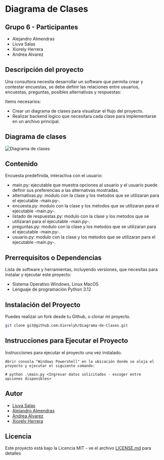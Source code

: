 # Diagrama de Clases

## Grupo 6 - Participantes

- Alejandro Almendras
- Liuva Salas
- Xiorely Herrera
- Andrea Alvarez

## Descripción del proyecto

Una consultora necesita desarrollar un software que permita crear y contestar encuestas, se debe definir las relaciones entre usuarios, encuestas, preguntas, posibles alternativas y respuestas:

Items necesarios:

- Crear un diagrama de clases para visualizar el flujo del proyecto.
- Realizar backend logico que necesitara cada clase para implementarse en un archivo principal.

## Diagrama de clases
![Diagrama de clases](/DiagramaClases.jpg)
## Contenido

Encuesta predefinida, interactiva con el usuario:

- main.py: ejecutable que muestra opciones al usuario y el usuario puede definir sus preferencias a las alternativas mostradas.
- alternativas.py: modulo con la clase y los metodos que se utilizaran para el ejecutable -main.py-.
- encuesta.py: modulo con la clase y los metodos que se utilizaran para el ejecutable -main.py-.
- listado de respuestas.py: modulo con la clase y los metodos que se utilizaran para el ejecutable -main.py-.
- preguntas.py: modulo con la clase y los metodos que se utilizaran para el ejecutable -main.py-.
- usuario.py: modulo con la clase y los metodos que se utilizaran para el ejecutable -main.py-.

## Prerrequisitos o Dependencias

Lista de software y herramientas, incluyendo versiones, que necesitas para instalar y ejecutar este proyecto:

- Sistema Operativo Windows, Linux MacOS
- Lenguaje de programación Python 3.12

## Instalación del Proyecto

Puedes realizar un fork desde tu Github, o clonar mi proyecto.

```bash
git clone git@github.com:Xiorelyh/Diagrama-de-Clases.git
```

## Instrucciones para Ejecutar el Proyecto

Instrucciones para ejecutar el proyecto una vez instalado.

```Windows Powershell
Abrir consola "Windows Powershell" en la ubicación donde se aloja el proyecto y ejecutar el siguiente comando:

# python .\main.py <Ingresar datos solicitados - escoger entre opciones disponibles>
```

## Autor

- [Liuva Salas](https://github.com/LiuvaSalas)
- [Alejandro Almendras](https://github.com/Almendras2024)
- [Andrea Alvarez](https://github.com/Andrea-Alvarez-Gonzalez)
- [Xiorely Herrera](https://github.com/Xiorelyh)

## Licencia

Este proyecto está bajo la Licencia MIT - ve el archivo [LICENSE.md](LICENSE) para detalles
